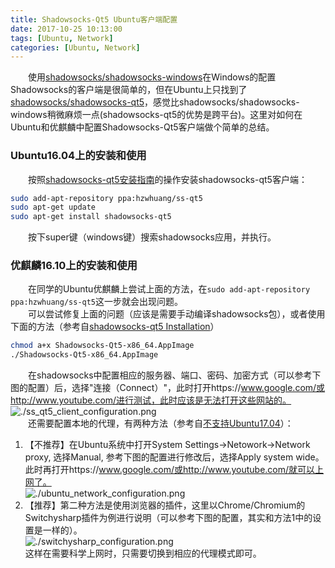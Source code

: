```yaml
---
title: Shadowsocks-Qt5 Ubuntu客户端配置
date: 2017-10-25 10:13:00
tags: [Ubuntu, Network]
categories: [Ubuntu, Network]
---
```

&emsp;&emsp;使用[shadowsocks/shadowsocks-windows](https://github.com/shadowsocks/shadowsocks-windows)在Windows的配置Shadowsocks的客户端是很简单的，但在Ubuntu上只找到了[shadowsocks/shadowsocks-qt5](https://github.com/shadowsocks/shadowsocks-qt5)，感觉比shadowsocks/shadowsocks-windows稍微麻烦一点(shadowsocks-qt5的优势是跨平台)。这里对如何在Ubuntu和优麒麟中配置Shadowsocks-Qt5客户端做个简单的总结。
### Ubuntu16.04上的安装和使用
&emsp;&emsp;按照[shadowsocks-qt5安装指南](https://github.com/shadowsocks/shadowsocks-qt5/wiki/安装指南)的操作安装shadowsocks-qt5客户端：
```bash
sudo add-apt-repository ppa:hzwhuang/ss-qt5
sudo apt-get update
sudo apt-get install shadowsocks-qt5
```
&emsp;&emsp;按下super键（windows键）搜索shadowsocks应用，并执行。
### 优麒麟16.10上的安装和使用
&emsp;&emsp;在同学的Ubuntu优麒麟上尝试上面的方法，在`sudo add-apt-repository ppa:hzwhuang/ss-qt5`这一步就会出现问题。  
&emsp;&emsp;可以尝试修复上面的问题（应该是需要手动编译shadowsocks包），或者使用下面的方法（参考自[shadowsocks-qt5 Installation](https://github.com/shadowsocks/shadowsocks-qt5/wiki/Installation)）
```bash
chmod a+x Shadowsocks-Qt5-x86_64.AppImage
./Shadowsocks-Qt5-x86_64.AppImage
```
&emsp;&emsp;在shadowsocks中配置相应的服务器、端口、密码、加密方式（可以参考下图的配置）后，选择"连接（Connect）"，此时打开https://www.google.com/或http://www.youtube.com/进行测试，此时应该是无法打开这些网站的。  
![./ss_qt5_client_configuration.png](./ss_qt5_client_configuration.png)  
&emsp;&emsp;还需要配置本地的代理，有两种方法（参考自[不支持Ubuntu17.04](https://github.com/shadowsocks/shadowsocks-qt5/issues/490)）： 
 1. 【不推荐】在Ubuntu系统中打开System Settings->Netowork->Network proxy, 选择Manual, 参考下图的配置进行修改后，选择Apply system wide。此时再打开https://www.google.com/或http://www.youtube.com/就可以上网了。  
 ![./ubuntu_network_configuration.png](./ubuntu_network_configuration.png)  
 2. 【推荐】第二种方法是使用浏览器的插件，这里以Chrome/Chromium的Switchysharp插件为例进行说明（可以参考下图的配置，其实和方法1中的设置是一样的）。  
 ![./switchysharp_configuration.png](./switchysharp_configuration.png)  
 这样在需要科学上网时，只需要切换到相应的代理模式即可。